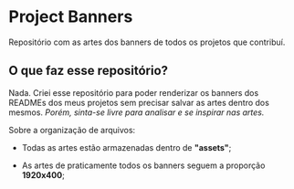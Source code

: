 # Project Banners

Repositório com as artes dos banners de todos os projetos que contribuí.

## O que faz esse repositório?

Nada. Criei esse repositório para poder renderizar os banners dos READMEs dos meus projetos sem precisar salvar as artes dentro dos mesmos. _Porém, sinta-se livre para analisar e se inspirar nas artes._

Sobre a organização de arquivos:

- Todas as artes estão armazenadas dentro de **"assets"**;

- As artes de praticamente todos os banners seguem a proporção **1920x400**;
